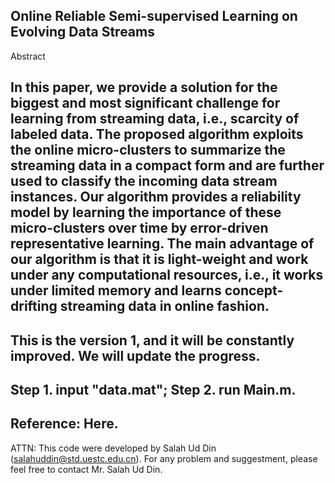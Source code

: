 Online Reliable Semi-supervised Learning on Evolving Data Streams
-------------------------------------------------------------------------------------------------------------------------------
Abstract

In this paper, we provide a solution for the biggest and most significant challenge for learning from streaming data, i.e., scarcity of labeled data. The proposed algorithm exploits the online micro-clusters to summarize the streaming data in a compact form and are further used to classify the incoming data stream instances. Our algorithm provides a reliability model by learning the importance of these micro-clusters over time by error-driven representative learning. The main advantage of our algorithm is that it is light-weight and work under any computational resources, i.e., it works under limited memory and learns concept-drifting streaming data in online fashion.
-------------------------------------------------------------------------------------------------------------------------------
This is the version 1, and it will be constantly improved. We will update the progress.
-------------------------------------------------------------------------------------------------------------------------------
Step 1. input "data.mat";  Step 2. run Main.m.
-------------------------------------------------------------------------------------------------------------------------------
Reference: Here.
-------------------------------------------------------------------------------------------------------------------------------
ATTN: This code were developed by Salah Ud Din (salahuddin@std.uestc.edu.cn). For any problem and suggestment, please feel free to contact Mr. Salah Ud Din.
